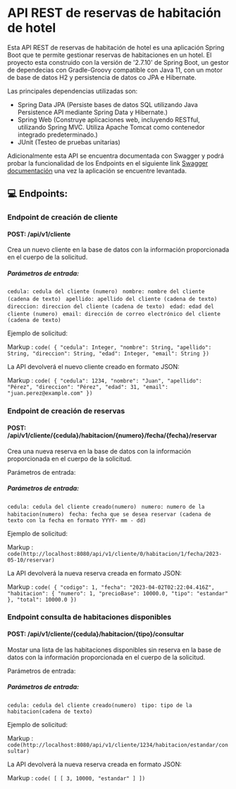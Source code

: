 # API REST de reservas de habitación de hotel

<div align= "rigth">Esta API REST de reservas de habitación de hotel es una aplicación Spring Boot que te permite gestionar reservas de habitaciones en un hotel. El proyecto esta construido con la versión de '2.7.10' de Spring Boot, un gestor de dependecias con  Gradle-Groovy compatible con Java 11, con un motor de base de datos H2 y persistencia de datos co JPA e Hibernate.

Las principales dependencias utilizadas son:

- Spring Data JPA (Persiste bases de datos SQL utilizando Java Persistence API mediante Spring Data y Hibernate.)
- Spring Web (Construye aplicaciones web, incluyendo RESTful, utilizando Spring MVC. Utiliza Apache Tomcat como contenedor integrado predeterminado.) 
- JUnit (Testeo de pruebas unitarias)

Adicionalmente esta API se encuentra documentada con Swagger y podrá probar la funcionalidad de los Endpoints en el siguiente link [Swagger documentación](http://localhost:8080/swagger-ui/index.html#/basic-error-controller) una vez la aplicación se encuentre levantada. 

## 💻 Endpoints:

### Endpoint de creación de cliente

#### POST: /api/v1/cliente

Crea un nuevo cliente en la base de datos con la información proporcionada en el cuerpo de la solicitud.

##### Parámetros de entrada:

 ```cedula: cedula del cliente (numero) ```
 ```nombre: nombre del cliente (cadena de texto) ```
 ```apellido: apellido del cliente (cadena de texto)```
 ```direccion: direccion del cliente (cadena de texto) ```
 ```edad: edad del cliente (numero) ```
 ```email: dirección de correo electrónico del cliente (cadena de texto)```
 
Ejemplo de solicitud:

Markup :  `code(
{
"cedula": Integer,
"nombre": String,
"apellido": String,
"direccion": String,
"edad": Integer,
"email": String
})`

La API devolverá el nuevo cliente creado en formato JSON:

Markup :  `code(
{
"cedula": 1234,
"nombre": "Juan",
"apellido": "Pérez",
"direccion": "Pérez",
"edad": 31,
"email": "juan.perez@example.com"
})`


### Endpoint de creación de reservas

#### POST: /api/v1/cliente/{cedula}/habitacion/{numero}/fecha/{fecha}/reservar

Crea una nueva reserva en la base de datos con la información proporcionada en el cuerpo de la solicitud.

Parámetros de entrada:


##### Parámetros de entrada:

```cedula: cedula del cliente creado(numero) ```
```numero: numero de la habitacion(numero) ```
```fecha: fecha que se desea reservar (cadena de texto con la fecha en formato YYYY- mm - dd)```


Ejemplo de solicitud:

Markup :  `code(http://localhost:8080/api/v1/cliente/0/habitacion/1/fecha/2023-05-10/reservar)`

La API devolverá la nueva reserva creada en formato JSON:

Markup :  `code(
{
"codigo": 1,
"fecha": "2023-04-02T02:22:04.416Z",
"habitacion": {
    "numero": 1,
    "precioBase": 10000.0,
    "tipo": "estandar"
    },
"total": 10000.0
})`


### Endpoint consulta de habitaciones disponibles

#### POST: /api/v1/cliente/{cedula}/habitacion/{tipo}/consultar

Mostar una lista de las habitaciones disponibles sin reserva en la base de datos con la información proporcionada en el cuerpo de la solicitud.

Parámetros de entrada:


##### Parámetros de entrada:

```cedula: cedula del cliente creado(numero) ```
```tipo: tipo de la habitacion(cadena de texto) ```

Ejemplo de solicitud:

Markup :   `code(http://localhost:8080/api/v1/cliente/1234/habitacion/estandar/consultar)`

La API devolverá la nueva reserva creada en formato JSON:

Markup :  `code(
[
    [
        3,
        10000,
        "estandar"
    ]
])`
